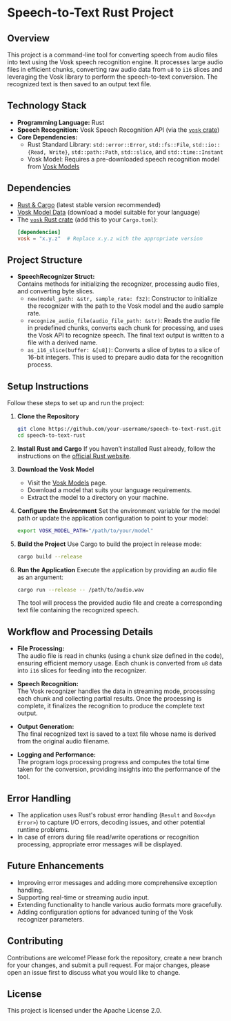 # Speech-to-Text Rust Project

## Overview
This project is a command-line tool for converting speech from audio files into text using the Vosk speech recognition engine. It processes large audio files in efficient chunks, converting raw audio data from `u8` to `i16` slices and leveraging the Vosk library to perform the speech-to-text conversion. The recognized text is then saved to an output text file.

## Technology Stack
- **Programming Language:** Rust
- **Speech Recognition:** Vosk Speech Recognition API (via the [`vosk` crate](https://crates.io/crates/vosk))
- **Core Dependencies:**
    - Rust Standard Library: `std::error::Error`, `std::fs::File`, `std::io::{Read, Write}`, `std::path::Path`, `std::slice`, and `std::time::Instant`
    - Vosk Model: Requires a pre-downloaded speech recognition model from [Vosk Models](https://alphacephei.com/vosk/models)

## Dependencies
- [Rust & Cargo](https://www.rust-lang.org/tools/install) (latest stable version recommended)
- [Vosk Model Data](https://alphacephei.com/vosk/models) (download a model suitable for your language)
- The [`vosk` Rust crate](https://crates.io/crates/vosk) (add this to your `Cargo.toml`):
  ```toml
  [dependencies]
  vosk = "x.y.z"  # Replace x.y.z with the appropriate version
  ```

## Project Structure
- **SpeechRecognizer Struct:**  
  Contains methods for initializing the recognizer, processing audio files, and converting byte slices.
    - `new(model_path: &str, sample_rate: f32)`: Constructor to initialize the recognizer with the path to the Vosk model and the audio sample rate.
    - `recognize_audio_file(audio_file_path: &str)`: Reads the audio file in predefined chunks, converts each chunk for processing, and uses the Vosk API to recognize speech. The final text output is written to a file with a derived name.
    - `as_i16_slice(buffer: &[u8])`: Converts a slice of bytes to a slice of 16-bit integers. This is used to prepare audio data for the recognition process.

## Setup Instructions
Follow these steps to set up and run the project:

1. **Clone the Repository**
   ```bash
   git clone https://github.com/your-username/speech-to-text-rust.git
   cd speech-to-text-rust
   ```

2. **Install Rust and Cargo**
   If you haven’t installed Rust already, follow the instructions on the [official Rust website](https://www.rust-lang.org/tools/install).

3. **Download the Vosk Model**
    - Visit the [Vosk Models](https://alphacephei.com/vosk/models) page.
    - Download a model that suits your language requirements.
    - Extract the model to a directory on your machine.

4. **Configure the Environment**
   Set the environment variable for the model path or update the application configuration to point to your model:
   ```bash
   export VOSK_MODEL_PATH="/path/to/your/model"
   ```

5. **Build the Project**
   Use Cargo to build the project in release mode:
   ```bash
   cargo build --release
   ```

6. **Run the Application**
   Execute the application by providing an audio file as an argument:
   ```bash
   cargo run --release -- /path/to/audio.wav
   ```
   The tool will process the provided audio file and create a corresponding text file containing the recognized speech.

## Workflow and Processing Details
- **File Processing:**  
  The audio file is read in chunks (using a chunk size defined in the code), ensuring efficient memory usage. Each chunk is converted from `u8` data into `i16` slices for feeding into the recognizer.

- **Speech Recognition:**  
  The Vosk recognizer handles the data in streaming mode, processing each chunk and collecting partial results. Once the processing is complete, it finalizes the recognition to produce the complete text output.

- **Output Generation:**  
  The final recognized text is saved to a text file whose name is derived from the original audio filename.

- **Logging and Performance:**  
  The program logs processing progress and computes the total time taken for the conversion, providing insights into the performance of the tool.

## Error Handling
- The application uses Rust's robust error handling (`Result` and `Box<dyn Error>`) to capture I/O errors, decoding issues, and other potential runtime problems.
- In case of errors during file read/write operations or recognition processing, appropriate error messages will be displayed.

## Future Enhancements
- Improving error messages and adding more comprehensive exception handling.
- Supporting real-time or streaming audio input.
- Extending functionality to handle various audio formats more gracefully.
- Adding configuration options for advanced tuning of the Vosk recognizer parameters.

## Contributing
Contributions are welcome! Please fork the repository, create a new branch for your changes, and submit a pull request. For major changes, please open an issue first to discuss what you would like to change.

## License
This project is licensed under the Apache License 2.0.